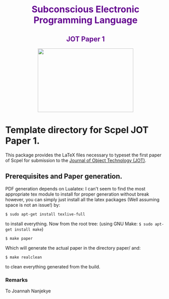 <div align="center">
	<h1 style="color:#660991;">Subconscious Electronic Programming Language</h1>
	<h2 style="color:#660991;">JOT Paper 1</h2>
	<img src="https://scpel.org/scpel_logo.png"  width="300" height="200">
</div>

# Template directory for Scpel JOT Paper 1.

This package provides the LaTeX files necessary to typeset the first paper of Scpel for submission to the [Journal of Object Technology (JOT)](http://www.jot.fm).

## Prerequisites and Paper generation.
 PDF generation depends on Lualatex: I can't seem to find the most appropriate tex module to install for proper generation without break
 however, you can simply just install all the latex packages (Well assuming space is not an issue!) by:

`$ sudo apt-get install texlive-full`

to install everything. Now from the root tree: (using GNU Make: `$ sudo apt-get install make`)

`$ make paper`

Which will generate the actual paper in the directory paper/ and:

`$ make realclean` 

to clean everything generated from the build.

### Remarks
To Joannah Nanjekye


